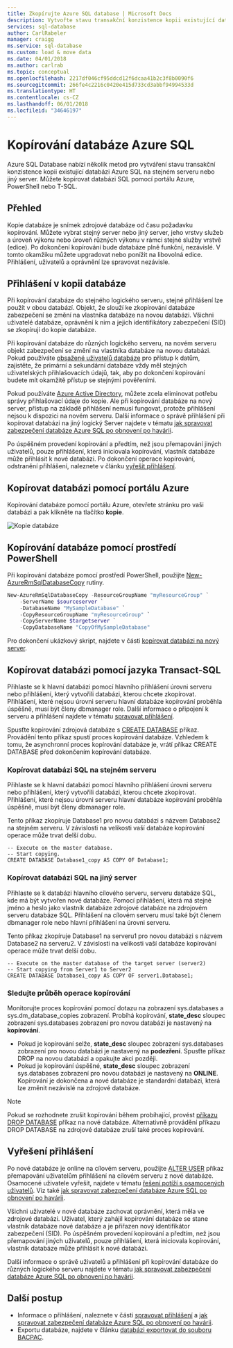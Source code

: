 ```yaml
---
title: Zkopírujte Azure SQL database | Microsoft Docs
description: Vytvořte stavu transakční konzistence kopii existující databázi Azure SQL na stejný server nebo jiný server.
services: sql-database
author: CarlRabeler
manager: craigg
ms.service: sql-database
ms.custom: load & move data
ms.date: 04/01/2018
ms.author: carlrab
ms.topic: conceptual
ms.openlocfilehash: 2217df046cf95ddcd12f6dcaa41b2c3f8b0090f6
ms.sourcegitcommit: 266fe4c2216c0420e415d733cd3abbf94994533d
ms.translationtype: HT
ms.contentlocale: cs-CZ
ms.lasthandoff: 06/01/2018
ms.locfileid: "34646197"
---
```

# <a name="copy-an-azure-sql-database"></a>Kopírování databáze Azure SQL

Azure SQL Database nabízí několik metod pro vytváření stavu transakční konzistence kopii existující databázi Azure SQL na stejném serveru nebo jiný server. Můžete kopírovat databázi SQL pomocí portálu Azure, PowerShell nebo T-SQL. 

## <a name="overview"></a>Přehled

Kopie databáze je snímek zdrojové databáze od času požadavku kopírování. Můžete vybrat stejný server nebo jiný server, jeho vrstvy služeb a úroveň výkonu nebo úroveň různých výkonu v rámci stejné služby vrstvě (edice). Po dokončení kopírování bude databáze plně funkční, nezávislé. V tomto okamžiku můžete upgradovat nebo ponížit na libovolná edice. Přihlášení, uživatelů a oprávnění lze spravovat nezávisle.  

## <a name="logins-in-the-database-copy"></a>Přihlášení v kopii databáze

Při kopírování databáze do stejného logického serveru, stejné přihlášení lze použít v obou databází. Objekt, že slouží ke zkopírování databáze zabezpečení se změní na vlastníka databáze na novou databázi. Všichni uživatelé databáze, oprávnění k nim a jejich identifikátory zabezpečení (SID) se zkopírují do kopie databáze.  

Při kopírování databáze do různých logického serveru, na novém serveru objekt zabezpečení se změní na vlastníka databáze na novou databázi. Pokud používáte [obsažené uživatelů databáze](sql-database-manage-logins.md) pro přístup k datům, zajistěte, že primární a sekundární databáze vždy měl stejných uživatelských přihlašovacích údajů, tak, aby po dokončení kopírování budete mít okamžitě přístup se stejnými pověřeními. 

Pokud používáte [Azure Active Directory](../active-directory/active-directory-whatis.md), můžete zcela eliminovat potřebu správy přihlašovací údaje do kopie. Ale při kopírování databáze na nový server, přístup na základě přihlášení nemusí fungovat, protože přihlášení nejsou k dispozici na novém serveru. Další informace o správě přihlášení při kopírovat databázi na jiný logický Server najdete v tématu [jak spravovat zabezpečení databáze Azure SQL po obnovení po havárii](sql-database-geo-replication-security-config.md). 

Po úspěšném provedení kopírování a předtím, než jsou přemapování jiných uživatelů, pouze přihlášení, která iniciovala kopírování, vlastník databáze může přihlásit k nové databázi. Po dokončení operace kopírování, odstranění přihlášení, naleznete v článku [vyřešit přihlášení](#resolve-logins).

## <a name="copy-a-database-by-using-the-azure-portal"></a>Kopírovat databázi pomocí portálu Azure

Kopírování databáze pomocí portálu Azure, otevřete stránku pro vaši databázi a pak klikněte na tlačítko **kopie**. 

   ![Kopie databáze](./media/sql-database-copy/database-copy.png)

## <a name="copy-a-database-by-using-powershell"></a>Kopírování databáze pomocí prostředí PowerShell

Při kopírování databáze pomocí prostředí PowerShell, použijte [New-AzureRmSqlDatabaseCopy](/powershell/module/azurerm.sql/new-azurermsqldatabasecopy) rutiny. 

```PowerShell
New-AzureRmSqlDatabaseCopy -ResourceGroupName "myResourceGroup" `
    -ServerName $sourceserver `
    -DatabaseName "MySampleDatabase" `
    -CopyResourceGroupName "myResourceGroup" `
    -CopyServerName $targetserver `
    -CopyDatabaseName "CopyOfMySampleDatabase"
```

Pro dokončení ukázkový skript, najdete v části [kopírovat databázi na nový server](scripts/sql-database-copy-database-to-new-server-powershell.md).

## <a name="copy-a-database-by-using-transact-sql"></a>Kopírovat databázi pomocí jazyka Transact-SQL

Přihlaste se k hlavní databázi pomocí hlavního přihlášení úrovni serveru nebo přihlášení, který vytvořili databázi, kterou chcete zkopírovat. Přihlášení, které nejsou úrovni serveru hlavní databáze kopírování proběhla úspěšně, musí být členy dbmanager role. Další informace o připojení k serveru a přihlášení najdete v tématu [spravovat přihlášení](sql-database-manage-logins.md).

Spusťte kopírování zdrojová databáze s [CREATE DATABASE](https://msdn.microsoft.com/library/ms176061.aspx) příkaz. Provádění tento příkaz spustí proces kopírování databáze. Vzhledem k tomu, že asynchronní proces kopírování databáze je, vrátí příkaz CREATE DATABASE před dokončením kopírování databáze.

### <a name="copy-a-sql-database-to-the-same-server"></a>Kopírovat databázi SQL na stejném serveru
Přihlaste se k hlavní databázi pomocí hlavního přihlášení úrovni serveru nebo přihlášení, který vytvořili databázi, kterou chcete zkopírovat. Přihlášení, které nejsou úrovni serveru hlavní databáze kopírování proběhla úspěšně, musí být členy dbmanager role.

Tento příkaz zkopíruje Database1 pro novou databázi s názvem Database2 na stejném serveru. V závislosti na velikosti vaší databáze kopírování operace může trvat delší dobu.

    -- Execute on the master database.
    -- Start copying.
    CREATE DATABASE Database1_copy AS COPY OF Database1;

### <a name="copy-a-sql-database-to-a-different-server"></a>Kopírovat databázi SQL na jiný server

Přihlaste se k databázi hlavního cílového serveru, serveru databáze SQL, kde má být vytvořen nové databáze. Pomocí přihlášení, která má stejné jméno a heslo jako vlastník databáze zdrojové databáze na zdrojovém serveru databáze SQL. Přihlášení na cílovém serveru musí také být členem dbmanager role nebo hlavní přihlášení na úrovni serveru.

Tento příkaz zkopíruje Database1 na serveru1 pro novou databázi s názvem Database2 na serveru2. V závislosti na velikosti vaší databáze kopírování operace může trvat delší dobu.

    -- Execute on the master database of the target server (server2)
    -- Start copying from Server1 to Server2
    CREATE DATABASE Database1_copy AS COPY OF server1.Database1;


### <a name="monitor-the-progress-of-the-copying-operation"></a>Sledujte průběh operace kopírování

Monitorujte proces kopírování pomocí dotazu na zobrazení sys.databases a sys.dm_database_copies zobrazení. Probíhá kopírování, **state_desc** sloupec zobrazení sys.databases zobrazení pro novou databázi je nastavený na **kopírování**.

* Pokud je kopírování selže, **state_desc** sloupec zobrazení sys.databases zobrazení pro novou databázi je nastavený na **podezření**. Spusťte příkaz DROP na novou databázi a opakujte akci později.
* Pokud je kopírování úspěšné, **state_desc** sloupec zobrazení sys.databases zobrazení pro novou databázi je nastavený na **ONLINE**. Kopírování je dokončena a nové databáze je standardní databázi, která lze změnit nezávislé na zdrojové databáze.

> [!NOTE]
> Pokud se rozhodnete zrušit kopírování během probíhající, provést [příkazu DROP DATABASE](https://msdn.microsoft.com/library/ms178613.aspx) příkaz na nové databáze. Alternativně provádění příkazu DROP DATABASE na zdrojové databáze zruší také proces kopírování.
> 

## <a name="resolve-logins"></a>Vyřešení přihlášení

Po nové databáze je online na cílovém serveru, použijte [ALTER USER](https://msdn.microsoft.com/library/ms176060.aspx) příkaz přemapování uživatelům přihlášení na cílovém serveru z nové databáze. Osamocené uživatele vyřešit, najdete v tématu [řešení potíží s osamocených uživatelů](https://msdn.microsoft.com/library/ms175475.aspx). Viz také [jak spravovat zabezpečení databáze Azure SQL po obnovení po havárii](sql-database-geo-replication-security-config.md).

Všichni uživatelé v nové databáze zachovat oprávnění, která měla ve zdrojové databázi. Uživatel, který zahájil kopírování databáze se stane vlastník databáze nové databáze a je přiřazen nový identifikátor zabezpečení (SID). Po úspěšném provedení kopírování a předtím, než jsou přemapování jiných uživatelů, pouze přihlášení, která iniciovala kopírování, vlastník databáze může přihlásit k nové databázi.

Další informace o správě uživatelů a přihlášení při kopírování databáze do různých logického serveru najdete v tématu [jak spravovat zabezpečení databáze Azure SQL po obnovení po havárii](sql-database-geo-replication-security-config.md).

## <a name="next-steps"></a>Další postup

* Informace o přihlášení, naleznete v části [spravovat přihlášení](sql-database-manage-logins.md) a [jak spravovat zabezpečení databáze Azure SQL po obnovení po havárii](sql-database-geo-replication-security-config.md).
* Exportu databáze, najdete v článku [databázi exportovat do souboru BACPAC](sql-database-export.md).
